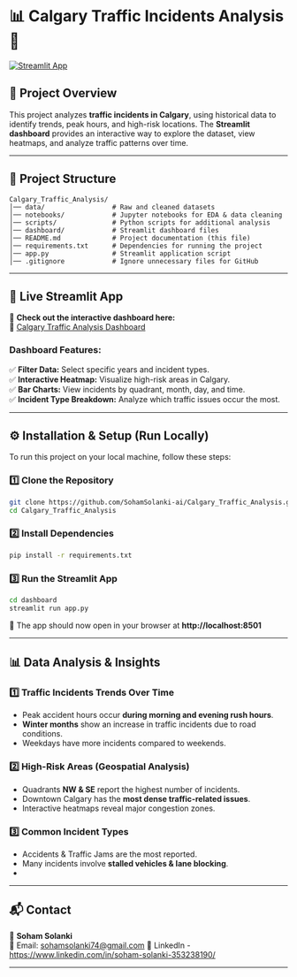 # 📊 Calgary Traffic Incidents Analysis 🚦

[![Streamlit App](https://img.shields.io/badge/Live%20App-Click%20Here-brightgreen)](https://sohamsolanki-ai-calgary-traffic-analysis-app-aodbxq.streamlit.app/)

## 📌 Project Overview
This project analyzes **traffic incidents in Calgary**, using historical data to identify trends, peak hours, and high-risk locations.
The **Streamlit dashboard** provides an interactive way to explore the dataset, view heatmaps, and analyze traffic patterns over time.

---

## 📂 Project Structure
```
Calgary_Traffic_Analysis/
│── data/                 # Raw and cleaned datasets
│── notebooks/            # Jupyter notebooks for EDA & data cleaning
│── scripts/              # Python scripts for additional analysis
│── dashboard/            # Streamlit dashboard files
│── README.md             # Project documentation (this file)
│── requirements.txt      # Dependencies for running the project
│── app.py                # Streamlit application script
│── .gitignore            # Ignore unnecessary files for GitHub
```

---

## 🚀 Live Streamlit App
📌 **Check out the interactive dashboard here:**  
🔗 [Calgary Traffic Analysis Dashboard](https://sohamsolanki-ai-calgary-traffic-analysis-app-aodbxq.streamlit.app/)

### **Dashboard Features:**
✅ **Filter Data:** Select specific years and incident types.  
✅ **Interactive Heatmap:** Visualize high-risk areas in Calgary.  
✅ **Bar Charts:** View incidents by quadrant, month, day, and time.  
✅ **Incident Type Breakdown:** Analyze which traffic issues occur the most.  

---

## ⚙️ Installation & Setup (Run Locally)
To run this project on your local machine, follow these steps:

### **1️⃣ Clone the Repository**
```bash
git clone https://github.com/SohamSolanki-ai/Calgary_Traffic_Analysis.git
cd Calgary_Traffic_Analysis
```

### **2️⃣ Install Dependencies**
```bash
pip install -r requirements.txt
```

### **3️⃣ Run the Streamlit App**
```bash
cd dashboard
streamlit run app.py
```

🚀 The app should now open in your browser at **http://localhost:8501**

---

## 📊 Data Analysis & Insights
### **1️⃣ Traffic Incidents Trends Over Time**
- Peak accident hours occur **during morning and evening rush hours**.
- **Winter months** show an increase in traffic incidents due to road conditions.
- Weekdays have more incidents compared to weekends.

### **2️⃣ High-Risk Areas (Geospatial Analysis)**
- Quadrants **NW & SE** report the highest number of incidents.
- Downtown Calgary has the **most dense traffic-related issues**.
- Interactive heatmaps reveal major congestion zones.

### **3️⃣ Common Incident Types**
- Accidents & Traffic Jams are the most reported.
- Many incidents involve **stalled vehicles & lane blocking**.
- 
---

## 📬 Contact
👤 **Soham Solanki**  
📧 Email: sohamsolanki74@gmail.com 
🔗 LinkedIn - https://www.linkedin.com/in/soham-solanki-353238190/ 

---

